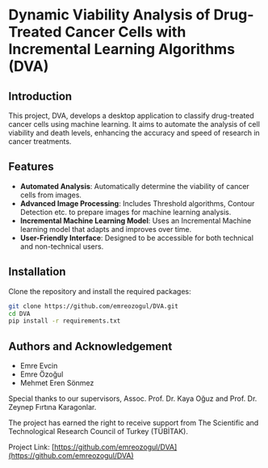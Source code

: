 # Dynamic Viability Analysis of Drug-Treated Cancer Cells with Incremental Learning Algorithms (DVA)

## Introduction
This project, DVA, develops a desktop application to classify drug-treated cancer cells using machine learning. It aims to automate the analysis of cell viability and death levels, enhancing the accuracy and speed of research in cancer treatments.

## Features
- **Automated Analysis**: Automatically determine the viability of cancer cells from images.
- **Advanced Image Processing**: Includes Threshold algorithms, Contour Detection etc. to prepare images for machine learning analysis.
- **Incremental Machine Learning Model**: Uses an Incremental Machine learning model that adapts and improves over time.
- **User-Friendly Interface**: Designed to be accessible for both technical and non-technical users.

## Installation

Clone the repository and install the required packages:

```bash
git clone https://github.com/emreozogul/DVA.git
cd DVA
pip install -r requirements.txt
```


## Authors and Acknowledgement
- Emre Evcin
- Emre Özoğul
- Mehmet Eren Sönmez

Special thanks to our supervisors, Assoc. Prof. Dr. Kaya Oğuz and Prof. Dr. Zeynep Fırtına Karagonlar.

The project has earned the right to receive support from The Scientific and Technological Research Council of Turkey (TÜBİTAK).

Project Link: [https://github.com/emreozogul/DVA](https://github.com/emreozogul/DVA)
